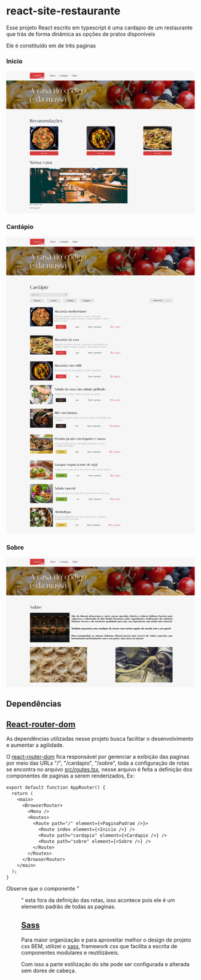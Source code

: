 # react-site-restaurante

Esse projeto React escrito em typescript é uma cardapio de um restaurante que trás de forma dinâmica
as opções de pratos disponíveis

Ele é constituído em de três paginas

### Inicio

![inicio](./README_midia/Inicio.png)

### Cardápio

![Cardápio](./README_midia/Cardapio.png)

### Sobre

![Sobre](./README_midia/Sobre.png)

## Dependências

## [React-router-dom](https://reactrouter.com/en/main)

As dependências utilizadas nesse projeto busca facilitar o desenvolvimento
e aumentar a agilidade.

O [react-router-dom](https://reactrouter.com/en/main) fica responsável por gerenciar a exibição das paginas
por meio das URLs "/", "/cardapio", "/sobre", toda a configuração de rotas se encontra no arquivo [src/routes.tsx](./src/routes.tsx),
nesse arquivo é feita a definição dos componentes de paginas a serem renderizados, Ex:

```
export default function AppRouter() {
  return (
    <main>
      <BrowserRouter>
        <Menu />
        <Routes>
          <Route path="/" element={<PaginaPadram />}>
            <Route index element={<Inicio />} />
            <Route path="cardapio" element={<Cardapio />} />
            <Route path="sobre" element={<Sobre />} />
          </Route>
        </Routes>
      </BrowserRouter>
    </main>
  );
}
```

Observe que o componente "<Menu />" esta fora da definição das rotas, isso acontece pois ele é um
elemento padrão de todas as paginas.

## [Sass](https://www.npmjs.com/package/sass)

Para maior organização e para aproveitar melhor o design de projeto css BEM, utilizei o [sass](https://www.npmjs.com/package/sass),
framework css que facilita a escrita de componentes modulares e reutilizáveis.

Com isso a parte estilização do site pode ser configurada e alterada sem dores de cabeça.
